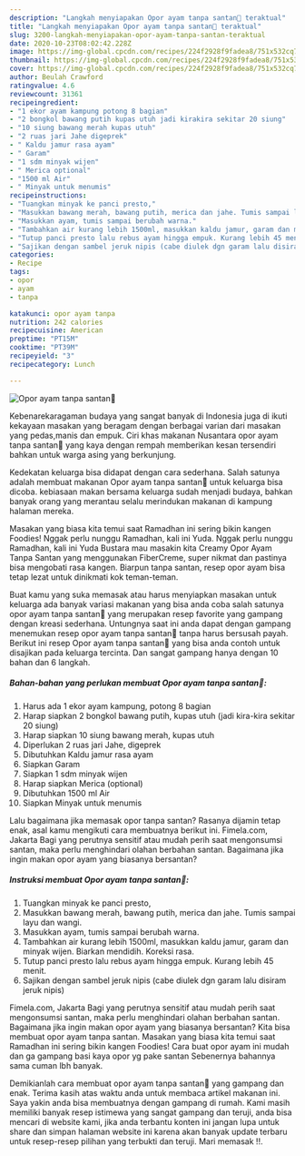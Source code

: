 ```yaml
---
description: "Langkah menyiapakan Opor ayam tanpa santan🐥 teraktual"
title: "Langkah menyiapakan Opor ayam tanpa santan🐥 teraktual"
slug: 3200-langkah-menyiapakan-opor-ayam-tanpa-santan-teraktual
date: 2020-10-23T08:02:42.228Z
image: https://img-global.cpcdn.com/recipes/224f2928f9fadea8/751x532cq70/opor-ayam-tanpa-santan🐥-foto-resep-utama.jpg
thumbnail: https://img-global.cpcdn.com/recipes/224f2928f9fadea8/751x532cq70/opor-ayam-tanpa-santan🐥-foto-resep-utama.jpg
cover: https://img-global.cpcdn.com/recipes/224f2928f9fadea8/751x532cq70/opor-ayam-tanpa-santan🐥-foto-resep-utama.jpg
author: Beulah Crawford
ratingvalue: 4.6
reviewcount: 31361
recipeingredient:
- "1 ekor ayam kampung potong 8 bagian"
- "2 bongkol bawang putih kupas utuh jadi kirakira sekitar 20 siung"
- "10 siung bawang merah kupas utuh"
- "2 ruas jari Jahe digeprek"
- " Kaldu jamur rasa ayam"
- " Garam"
- "1 sdm minyak wijen"
- " Merica optional"
- "1500 ml Air"
- " Minyak untuk menumis"
recipeinstructions:
- "Tuangkan minyak ke panci presto,"
- "Masukkan bawang merah, bawang putih, merica dan jahe. Tumis sampai layu dan wangi."
- "Masukkan ayam, tumis sampai berubah warna."
- "Tambahkan air kurang lebih 1500ml, masukkan kaldu jamur, garam dan minyak wijen. Biarkan mendidih. Koreksi rasa."
- "Tutup panci presto lalu rebus ayam hingga empuk. Kurang lebih 45 menit."
- "Sajikan dengan sambel jeruk nipis (cabe diulek dgn garam lalu disiram jeruk nipis)"
categories:
- Recipe
tags:
- opor
- ayam
- tanpa

katakunci: opor ayam tanpa 
nutrition: 242 calories
recipecuisine: American
preptime: "PT15M"
cooktime: "PT39M"
recipeyield: "3"
recipecategory: Lunch

---
```



![Opor ayam tanpa santan🐥](https://img-global.cpcdn.com/recipes/224f2928f9fadea8/751x532cq70/opor-ayam-tanpa-santan🐥-foto-resep-utama.jpg)

Kebenarekaragaman budaya yang sangat banyak di Indonesia juga di ikuti kekayaan masakan yang beragam dengan berbagai varian dari masakan yang pedas,manis dan empuk. Ciri khas makanan Nusantara opor ayam tanpa santan🐥 yang kaya dengan rempah memberikan kesan tersendiri bahkan untuk warga asing yang berkunjung.


Kedekatan keluarga bisa didapat dengan cara sederhana. Salah satunya adalah membuat makanan Opor ayam tanpa santan🐥 untuk keluarga bisa dicoba. kebiasaan makan bersama keluarga sudah menjadi budaya, bahkan banyak orang yang merantau selalu merindukan makanan di kampung halaman mereka.

Masakan yang biasa kita temui saat Ramadhan ini sering bikin kangen Foodies! Nggak perlu nunggu Ramadhan, kali ini Yuda. Nggak perlu nunggu Ramadhan, kali ini Yuda Bustara mau masakin kita Creamy Opor Ayam Tanpa Santan yang menggunakan FiberCreme, super nikmat dan pastinya bisa mengobati rasa kangen. Biarpun tanpa santan, resep opor ayam bisa tetap lezat untuk dinikmati kok teman-teman.

Buat kamu yang suka memasak atau harus menyiapkan masakan untuk keluarga ada banyak variasi makanan yang bisa anda coba salah satunya opor ayam tanpa santan🐥 yang merupakan resep favorite yang gampang dengan kreasi sederhana. Untungnya saat ini anda dapat dengan gampang menemukan resep opor ayam tanpa santan🐥 tanpa harus bersusah payah.
Berikut ini resep Opor ayam tanpa santan🐥 yang bisa anda contoh untuk disajikan pada keluarga tercinta. Dan sangat gampang hanya dengan 10 bahan dan 6 langkah.


<!--inarticleads1-->

##### Bahan-bahan yang perlukan membuat Opor ayam tanpa santan🐥:

1. Harus ada 1 ekor ayam kampung, potong 8 bagian
1. Harap siapkan 2 bongkol bawang putih, kupas utuh (jadi kira-kira sekitar 20 siung)
1. Harap siapkan 10 siung bawang merah, kupas utuh
1. Diperlukan 2 ruas jari Jahe, digeprek
1. Dibutuhkan  Kaldu jamur rasa ayam
1. Siapkan  Garam
1. Siapkan 1 sdm minyak wijen
1. Harap siapkan  Merica (optional)
1. Dibutuhkan 1500 ml Air
1. Siapkan  Minyak untuk menumis


Lalu bagaimana jika memasak opor tanpa santan? Rasanya dijamin tetap enak, asal kamu mengikuti cara membuatnya berikut ini. Fimela.com, Jakarta Bagi yang perutnya sensitif atau mudah perih saat mengonsumsi santan, maka perlu menghindari olahan berbahan santan. Bagaimana jika ingin makan opor ayam yang biasanya bersantan? 

<!--inarticleads2-->

##### Instruksi membuat  Opor ayam tanpa santan🐥:

1. Tuangkan minyak ke panci presto,
1. Masukkan bawang merah, bawang putih, merica dan jahe. Tumis sampai layu dan wangi.
1. Masukkan ayam, tumis sampai berubah warna.
1. Tambahkan air kurang lebih 1500ml, masukkan kaldu jamur, garam dan minyak wijen. Biarkan mendidih. Koreksi rasa.
1. Tutup panci presto lalu rebus ayam hingga empuk. Kurang lebih 45 menit.
1. Sajikan dengan sambel jeruk nipis (cabe diulek dgn garam lalu disiram jeruk nipis)


Fimela.com, Jakarta Bagi yang perutnya sensitif atau mudah perih saat mengonsumsi santan, maka perlu menghindari olahan berbahan santan. Bagaimana jika ingin makan opor ayam yang biasanya bersantan? Kita bisa membuat opor ayam tanpa santan. Masakan yang biasa kita temui saat Ramadhan ini sering bikin kangen Foodies! Cara buat opor ayam ini mudah dan ga gampang basi kaya opor yg pake santan Sebenernya bahannya sama cuman lbh banyak. 

Demikianlah cara membuat opor ayam tanpa santan🐥 yang gampang dan enak. Terima kasih atas waktu anda untuk membaca artikel makanan ini. Saya yakin anda bisa membuatnya dengan gampang di rumah. Kami masih memiliki banyak resep istimewa yang sangat gampang dan teruji, anda bisa mencari di website kami, jika anda terbantu konten ini jangan lupa untuk share dan simpan halaman website ini karena akan banyak update terbaru untuk resep-resep pilihan yang terbukti dan teruji. Mari memasak !!. 
